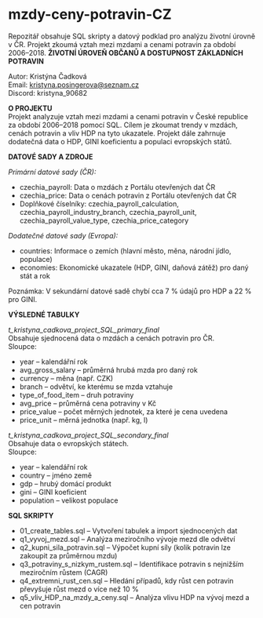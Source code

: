 # mzdy-ceny-potravin-CZ
Repozitář obsahuje SQL skripty a datový podklad pro analýzu životní úrovně v ČR. Projekt zkoumá vztah mezi mzdami a cenami potravin za období 2006–2018.
**ŽIVOTNÍ ÚROVEŇ OBČANŮ A DOSTUPNOST ZÁKLADNÍCH POTRAVIN**

Autor: Kristýna Čadková  
Email: [kristyna.posingerova@seznam.cz](mailto:kristyna.posingerova@seznam.cz)  
Discord: kristyna_90682

**O PROJEKTU**  
Projekt analyzuje vztah mezi mzdami a cenami potravin v České republice za období 2006–2018 pomocí SQL. Cílem je zkoumat trendy v mzdách, cenách potravin a vliv HDP na tyto ukazatele. Projekt dále zahrnuje dodatečná data o HDP, GINI koeficientu a populaci evropských států.

**DATOVÉ SADY A ZDROJE**

_Primární datové sady (ČR):_

- czechia_payroll: Data o mzdách z Portálu otevřených dat ČR
- czechia_price: Data o cenách potravin z Portálu otevřených dat ČR
- Doplňkové číselníky: czechia_payroll_calculation, czechia_payroll_industry_branch, czechia_payroll_unit, czechia_payroll_value_type, czechia_price_category

_Dodatečné datové sady (Evropa):_

- countries: Informace o zemích (hlavní město, měna, národní jídlo, populace)
- economies: Ekonomické ukazatele (HDP, GINI, daňová zátěž) pro daný stát a rok

Poznámka: V sekundární datové sadě chybí cca 7 % údajů pro HDP a 22 % pro GINI.

**VÝSLEDNÉ TABULKY**

_t_kristyna_cadkova_project_SQL_primary_final_  
Obsahuje sjednocená data o mzdách a cenách potravin pro ČR.  
Sloupce:

- year – kalendářní rok
- avg_gross_salary – průměrná hrubá mzda pro daný rok
- currency – měna (např. CZK)
- branch – odvětví, ke kterému se mzda vztahuje
- type_of_food_item – druh potraviny
- avg_price – průměrná cena potraviny v Kč
- price_value – počet měrných jednotek, za které je cena uvedena
- price_unit – měrná jednotka (např. kg, l)

_t_kristyna_cadkova_project_SQL_secondary_final_  
Obsahuje data o evropských státech.  
Sloupce:

- year – kalendářní rok
- country – jméno země
- gdp – hrubý domácí produkt
- gini – GINI koeficient
- population – velikost populace

**SQL SKRIPTY**

- 01_create_tables.sql – Vytvoření tabulek a import sjednocených dat
- q1_vyvoj_mezd.sql – Analýza meziročního vývoje mezd dle odvětví
- q2_kupni_sila_potravin.sql – Výpočet kupní síly (kolik potravin lze zakoupit za průměrnou mzdu)
- q3_potraviny_s_nizkym_rustem.sql – Identifikace potravin s nejnižším meziročním růstem (CAGR)
- q4_extremni_rust_cen.sql – Hledání případů, kdy růst cen potravin převyšuje růst mezd o více než 10 %
- q5_vliv_HDP_na_mzdy_a_ceny.sql – Analýza vlivu HDP na vývoj mezd a cen potravin
